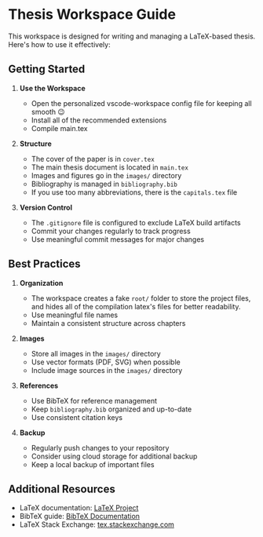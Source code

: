 # Thesis Workspace Guide

This workspace is designed for writing and managing a LaTeX-based thesis. Here's how to use it effectively:

## Getting Started

1. **Use the Workspace**
   - Open the personalized vscode-workspace config file for keeping all smooth 😉
   - Install all of the recommended extensions
   - Compile main.tex

2. **Structure**
   - The cover of the paper is in `cover.tex`
   - The main thesis document is located in `main.tex`
   - Images and figures go in the `images/` directory
   - Bibliography is managed in `bibliography.bib`
   - If you use too many abbreviations, there is the `capitals.tex` file

3. **Version Control**
   - The `.gitignore` file is configured to exclude LaTeX build artifacts
   - Commit your changes regularly to track progress
   - Use meaningful commit messages for major changes

## Best Practices

1. **Organization**
   - The workspace creates a fake `root/` folder to store the project files, and hides all of the compilation latex's files for better readability.
   - Use meaningful file names
   - Maintain a consistent structure across chapters

2. **Images**
   - Store all images in the `images/` directory
   - Use vector formats (PDF, SVG) when possible
   - Include image sources in the `images/` directory

3. **References**
   - Use BibTeX for reference management
   - Keep `bibliography.bib` organized and up-to-date
   - Use consistent citation keys

4. **Backup**
   - Regularly push changes to your repository
   - Consider using cloud storage for additional backup
   - Keep a local backup of important files


## Additional Resources
- LaTeX documentation: [LaTeX Project](https://www.latex-project.org/)
- BibTeX guide: [BibTeX Documentation](http://www.bibtex.org/)
- LaTeX Stack Exchange: [tex.stackexchange.com](https://tex.stackexchange.com/)
